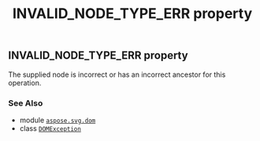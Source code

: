 ﻿---
title: INVALID_NODE_TYPE_ERR property
second_title: Aspose.SVG for Python via .NET API References
description: 
type: docs
weight: 130
url: /python-net/aspose.svg.dom/domexception/invalid_node_type_err/
is_root: false
---

## INVALID_NODE_TYPE_ERR property


The supplied node is incorrect or has an incorrect ancestor for this operation.

### See Also
* module [`aspose.svg.dom`](../../)
* class [`DOMException`](/svg/python-net/aspose.svg.dom/domexception)
